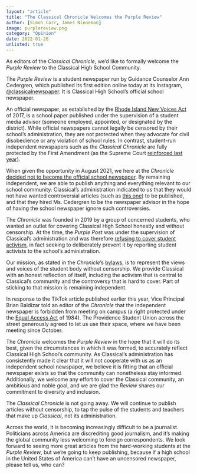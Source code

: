 ```yaml
---
layout: "article"
title: "The Classical Chronicle Welcomes the Purple Review"
author: [Simon Carr, James Ninneman]
image: purplereview.png
category: "Opinion"
date: 2022-01-26
unlisted: true
---
```


As editors of the _Classical Chronicle_, we’d like to formally welcome the _Purple Review_ to the Classical High School Community.

The _Purple Review_ is a student newspaper run by Guidance Counselor Ann Cedergren, which published its first edition online today at its Instagram, [@classicalnewspaper](https://www.instagram.com/classicalnewspaper/). It is Classical High School’s official school newspaper.

An official newspaper, as established by the [Rhode Island New Voices Act](https://splc.org/2018/07/rhode-island-new-voices-act/) of 2017, is a school paper published under the supervision of a student media advisor (someone employed, appointed, or designated by the district). While official newspapers cannot legally be censored by their school’s administration, they are not protected when they advocate for civil disobedience or any violation of school rules. In contrast, student-run independent newspapers such as the _Classical Chronicle_ are fully protected by the First Amendment (as the Supreme Court [reinforced last year](https://www.edweek.org/policy-politics/u-s-supreme-court-rules-for-student-on-regulation-of-off-campus-speech/2021/06#:~:text=The%20U.S.%20Supreme%20Court%20on,Snapchat%20expressing%20frustration)).

When given the opportunity in August 2021, we here at the _Chronicle_ [decided not to become the official school newspaper](https://classicalchronicle.org/article/purple-post-merger). By remaining independent, we are able to publish anything and everything relevant to our school community. Classical’s administration indicated to us that they would not have wanted controversial articles (such as [this one](https://classicalchronicle.org/article/tiktok-hate-speech-prompts-conversation)) to be published, and that they hired Ms. Cedergren to be the newspaper advisor in the hope of having the school newspaper ignore such controversies.

The _Chronicle_ was founded in 2019 by a group of concerned students, who wanted an outlet for covering Classical High School honestly and without censorship. At the time, the _Purple Post_ was under the supervision of Classical’s administration and was therefore [refusing to cover student activism](https://classicalchronicle.org/article/purple-post-master-plan), in fact seeking to deliberately prevent it by reporting student activists to the school’s administration.

Our mission, as stated in the _Chronicle_’s [bylaws](https://classicalchronicle.org/bylaws), is to represent the views and voices of the student body without censorship. We provide Classical with an honest reflection of itself, including the activism that is central to Classical’s community and the controversy that is hard to cover. Part of sticking to that mission is remaining independent. 

In response to the TikTok article published earlier this year, Vice Principal Brian Baldizar told an editor of the _Chronicle_ that the independent newspaper is forbidden from meeting on campus (a right protected under the [Equal Access Act](https://www.mtsu.edu/first-amendment/article/1077/equal-access-act-of-1984) of 1984). The Providence Student Union across the street generously agreed to let us use their space, where we have been meeting since October.

The _Chronicle_ welcomes the _Purple Review_ in the hope that it will do its best, given the circumstances in which it was formed, to accurately reflect Classical High School’s community. As Classical’s administration has consistently made it clear that it will not cooperate with us as an independent school newspaper, we believe it is fitting that an official newspaper exists so that the community can nonetheless stay informed. Additionally, we welcome any effort to cover the Classical community, an ambitious and noble goal, and we are glad the _Review_ shares our commitment to diversity and inclusion. 

The _Classical Chronicle_ is not going away. We will continue to publish articles without censorship, to tap the pulse of the students and teachers that make up _Classical_, not its administration.

Across the world, it is becoming increasingly difficult to be a journalist. Politicians across America are discrediting good journalism, and it’s making the global community less welcoming to foreign correspondents. We look forward to seeing more great articles from the hard-working students at the _Purple Review_, but we’re going to keep publishing, because if a high school in the United States of America can’t have an uncensored newspaper, please tell us, who can?
